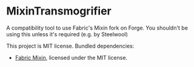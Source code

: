 # MixinTransmogrifier

A compatibility tool to use Fabric's Mixin fork on Forge.
You shouldn't be using this unless it's required (e.g. by Steelwool)

This project is MIT license. Bundled dependencies:
* [Fabric Mixin](https://github.com/FabricMC/Mixin), licensed under the MIT license.
